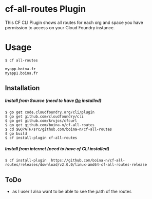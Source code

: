 # cf-all-routes Plugin
This CF CLI Plugin shows all routes for each org and space you have permission to access on your Cloud Foundry instance.

# Usage
`$ cf all-routes`
```
myapp.boina.fr
myapp1.boina.fr
```

## Installation

##### Install from Source (need to have [Go](http://golang.org/dl/) installed)
  ```
  $ go get code.cloudfoundry.org/cli/plugin
  $ go get github.com/cloudfoundry/cli
  $ go get github.com/krujos/cfcurl
  $ go get github.com/boina-n/cf-all-routes
  $ cd $GOPATH/src/github.com/boina-n/cf-all-routes
  $ go build
  $ cf install-plugin cf-all-routes
  ```
##### Install from internet (need to have cf CLI installed)
```
$ cf install-plugin  https://github.com/boina-n/cf-all-routes/releases/download/v2.0.0/linux-amd64-cf-all-routes-release
```
## ToDo
- as I user I also want to be able to see the path of the routes

